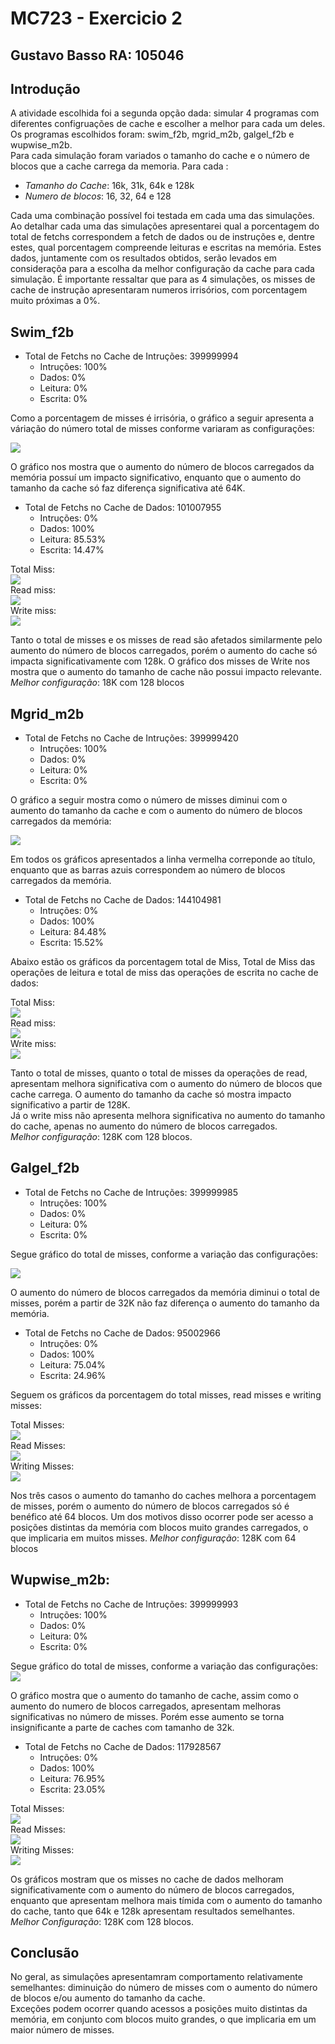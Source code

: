 # MC723 - Exercicio 2
## Gustavo Basso  RA: 105046

## Introdução

A atividade escolhida foi a segunda opção dada: simular 4 programas com diferentes configruações de cache e escolher a melhor para cada um deles. <br>
Os programas escolhidos foram: swim_f2b, mgrid_m2b, galgel_f2b e wupwise_m2b. <br>
Para cada simulação foram variados o tamanho do cache e o número de blocos que a cache carrega da memoria. Para cada : <br>
* *Tamanho do Cache*: 16k, 31k, 64k e 128k 
* *Numero de blocos*: 16, 32, 64 e 128

Cada uma combinação possível foi testada em cada uma das simulações. <br>
Ao detalhar cada uma das simulações apresentarei qual a porcentagem do total de fetchs correspondem a fetch de dados ou de instruções e, dentre estes, qual porcentagem compreende leituras e escritas na memória. Estes dados, juntamente com os resultados obtidos, serão levados em consideraçõa para a escolha da melhor configuração da cache para cada simulação. É importante ressaltar que para as 4 simulações, os misses de cache de instrução apresentaram numeros irrisórios, com porcentagem muito próximas a 0%. <br>

## Swim_f2b
* Total de Fetchs no Cache de Intruções: 399999994
  * Intruções: 100%
  * Dados: 0%
  * Leitura: 0%
  * Escrita: 0%

Como a porcentagem de misses é irrisória, o gráfico a seguir apresenta a váriação do número total de misses conforme variaram as configurações:

![](https://docs.google.com/spreadsheets/d/1OxLnOWhYRgaBHvVpQcZhttQJJnoN51nUtS_LUnPhhU8/pubchart?oid=959986855&format=image)

O gráfico nos mostra que o aumento do número de blocos carregados da memória possuí um impacto significativo, enquanto que o aumento do tamanho da cache só faz diferença significativa até 64K.

* Total de Fetchs no Cache de Dados: 101007955
  * Intruções: 0%
  * Dados: 100%
  * Leitura: 85.53%
  * Escrita: 14.47%

Total Miss:<br>![](https://docs.google.com/spreadsheets/d/1OxLnOWhYRgaBHvVpQcZhttQJJnoN51nUtS_LUnPhhU8/pubchart?oid=2129607576&format=image)<br>
Read miss:<br>![](https://docs.google.com/spreadsheets/d/1OxLnOWhYRgaBHvVpQcZhttQJJnoN51nUtS_LUnPhhU8/pubchart?oid=272073901&format=image)<br>
Write miss:<br>![](https://docs.google.com/spreadsheets/d/1OxLnOWhYRgaBHvVpQcZhttQJJnoN51nUtS_LUnPhhU8/pubchart?oid=1170136083&format=image)<br>

Tanto o total de misses e os misses de read são afetados similarmente pelo aumento do número de blocos carregados, porém o aumento do cache só impacta significativamente com 128k.
O gráfico dos misses de Write nos mostra que o aumento do tamanho de cache não possui impacto relevante.<br>
*Melhor configuração*: 18K com 128 blocos

## Mgrid_m2b
* Total de Fetchs no Cache de Intruções: 399999420
  * Intruções: 100%
  * Dados: 0%
  * Leitura: 0%
  * Escrita: 0%

O gráfico a seguir mostra como o número de misses diminui com o aumento do tamanho da cache e com o aumento do número de blocos carregados da memória:

![](https://docs.google.com/spreadsheets/d/1OxLnOWhYRgaBHvVpQcZhttQJJnoN51nUtS_LUnPhhU8/pubchart?oid=208604784&format=image) 
  
Em todos os gráficos apresentados a linha vermelha correponde ao título, enquanto que as barras azuis correspondem ao número de blocos carregados da memória.
  
* Total de Fetchs no Cache de Dados: 144104981
  * Intruções: 0%
  * Dados: 100%
  * Leitura: 84.48%
  * Escrita: 15.52%

Abaixo estão os gráficos da porcentagem total de Miss, Total de Miss das operações de leitura e total de miss das operações de escrita no cache de dados: <br>

Total Miss:<br>![](https://docs.google.com/spreadsheets/d/1OxLnOWhYRgaBHvVpQcZhttQJJnoN51nUtS_LUnPhhU8/pubchart?oid=1732521130&format=image)<br>
Read miss:<br>![](https://docs.google.com/spreadsheets/d/1OxLnOWhYRgaBHvVpQcZhttQJJnoN51nUtS_LUnPhhU8/pubchart?oid=1109622336&format=image)<br>
Write miss:<br>![](https://docs.google.com/spreadsheets/d/1OxLnOWhYRgaBHvVpQcZhttQJJnoN51nUtS_LUnPhhU8/pubchart?oid=1415368161&format=image)<br>

Tanto o total de misses, quanto o total de misses da operações de read, apresentam melhora significativa com o aumento do número de blocos que cache carrega. O aumento do tamanho da cache só mostra impacto significativo a partir de 128K. <br>
Já o write miss não apresenta melhora significativa no aumento do tamanho do cache, apenas no aumento do número de blocos carregados.<br>
*Melhor configuração*: 128K com 128 blocos.

## Galgel_f2b
* Total de Fetchs no Cache de Intruções: 399999985
  * Intruções: 100%
  * Dados: 0%
  * Leitura: 0%
  * Escrita: 0%

Segue gráfico do total de misses, conforme a variação das configurações:<br>

![](https://docs.google.com/spreadsheets/d/1OxLnOWhYRgaBHvVpQcZhttQJJnoN51nUtS_LUnPhhU8/pubchart?oid=515494707&format=image) <br>

O aumento do número de blocos carregados da memória diminui o total de misses, porém a partir de 32K não faz diferença o aumento do tamanho da memória.<br>

* Total de Fetchs no Cache de Dados: 95002966
  * Intruções: 0%
  * Dados: 100%
  * Leitura: 75.04%
  * Escrita: 24.96%

Seguem os gráficos da porcentagem do total misses, read misses e writing misses:<br>

Total Misses:<br>![](https://docs.google.com/spreadsheets/d/1OxLnOWhYRgaBHvVpQcZhttQJJnoN51nUtS_LUnPhhU8/pubchart?oid=2070317574&format=image)<br>
Read Misses:<br>![](https://docs.google.com/spreadsheets/d/1OxLnOWhYRgaBHvVpQcZhttQJJnoN51nUtS_LUnPhhU8/pubchart?oid=1520951789&format=image)<br>
Writing Misses:<br>![](https://docs.google.com/spreadsheets/d/1OxLnOWhYRgaBHvVpQcZhttQJJnoN51nUtS_LUnPhhU8/pubchart?oid=1322255841&format=image)<br>

Nos três casos o aumento do tamanho do caches melhora a porcentagem de misses, porém o aumento do número de blocos carregados só é benéfico até 64 blocos. Um dos motivos disso ocorrer pode ser acesso a posições distintas da memória com blocos muito grandes carregados, o que implicaria em muitos misses.
*Melhor configuração*: 128K com 64 blocos
## Wupwise_m2b:
* Total de Fetchs no Cache de Intruções: 399999993
  * Intruções: 100%
  * Dados: 0%
  * Leitura: 0%
  * Escrita: 0%

Segue gráfico do total de misses, conforme a variação das configurações:<br>
![](https://docs.google.com/spreadsheets/d/1OxLnOWhYRgaBHvVpQcZhttQJJnoN51nUtS_LUnPhhU8/pubchart?oid=2048137870&format=image)

O gráfico mostra que o aumento do tamanho de cache, assim como o aumento do numero de blocos carregados, apresentam melhoras significativas no número de misses. Porém esse aumento se torna insignificante a parte de caches com tamanho de 32k.<br>
* Total de Fetchs no Cache de Dados: 117928567
  * Intruções: 0%
  * Dados: 100%
  * Leitura: 76.95%
  * Escrita: 23.05%

Total Misses:<br>![](https://docs.google.com/spreadsheets/d/1OxLnOWhYRgaBHvVpQcZhttQJJnoN51nUtS_LUnPhhU8/pubchart?oid=170466165&format=image)<br>
Read Misses:<br>![](https://docs.google.com/spreadsheets/d/1OxLnOWhYRgaBHvVpQcZhttQJJnoN51nUtS_LUnPhhU8/pubchart?oid=309145343&format=image)<br>
Writing Misses:<br>![](https://docs.google.com/spreadsheets/d/1OxLnOWhYRgaBHvVpQcZhttQJJnoN51nUtS_LUnPhhU8/pubchart?oid=760249419&format=image)<br>

Os gráficos mostram que os misses no cache de dados melhoram significativamente com o aumento do número de blocos carregados, enquanto que apresentam melhora mais tímida com o aumento do tamanho do cache, tanto que 64k e 128k apresentam resultados semelhantes.<br>
*Melhor Configuração*: 128K com 128 blocos.
## Conclusão
No geral, as simulações apresentamram comportamento relativamente semelhantes: diminuição do número de misses com o aumento do número de blocos e/ou aumento do tamanho da cache.<br>
Exceções podem ocorrer quando acessos a posições muito distintas da memória, em conjunto com blocos muito grandes, o que implicaria em um maior número de misses.<br>

